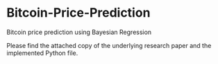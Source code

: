 # Bitcoin-Price-Prediction
Bitcoin price prediction using Bayesian Regression

Please find the attached copy of the underlying research paper and the implemented Python file.
